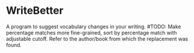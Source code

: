 # WriteBetter
A program to suggest vocabulary changes in your writing.
#TODO:
Make percentage matches more fine-grained, sort by percentage match with adjustable cutoff.
Refer to the author/book from which the replacement was found.
